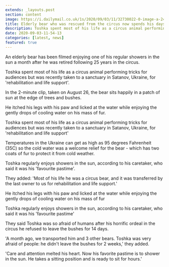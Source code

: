 ```yaml
---
extends: _layouts.post
section: content
image: https://i.dailymail.co.uk/1s/2020/09/03/11/32730022-0-image-a-24_1599130158950.jpg 
title: Elderly bear who was rescued from the circus now spends his days showering in the sun 
description: Toshka spent most of his life as a circus animal performing tricks for audiences but was recently taken to a sanctuary in Satanov, Ukraine, for rehabilitation and life support. 
date: 2020-09-03-11-54-13 
categories: [latest, news] 
featured: true 
--- 
```

An elderly bear has been filmed enjoying one of his regular showers in the sun a month after he was retired following 25 years in the circus.   

Toshka spent most of his life as a circus animal performing tricks for audiences but was recently taken to a sanctuary in Satanov, Ukraine, for 'rehabilitation and life support'.

In the 2-minute clip, taken on August 26, the bear sits happily in a patch of sun at the edge of trees and bushes.

He itched his legs with his paw and licked at the water while enjoying the gently drops of cooling water on his mass of fur.

Toshka spent most of his life as a circus animal performing tricks for audiences but was recently taken to a sanctuary in Satanov, Ukraine, for 'rehabilitation and life support'

Temperatures in the Ukraine can get as high as 95 degrees Fahrenheit (35C) so the cold water was a welcome relief for the bear - which has two coats of fur to protect it from cold weather.

Toshka regularly enjoys showers in the sun, according to his caretaker, who said it was his 'favourite pastime'.

They added: 'Most of his life he was a circus bear, and it was transferred by the last owner to us for rehabilitation and life support.'

He itched his legs with his paw and licked at the water while enjoying the gently drops of cooling water on his mass of fur

Toshka regularly enjoys showers in the sun, according to his caretaker, who said it was his 'favourite pastime'

They said Toshka was so afraid of humans after his horrific ordeal in the circus he refused to leave the bushes for 14 days. 

'A month ago, we transported him and 3 other bears. Toshka was very afraid of people: he didn't leave the bushes for 2 weeks,' they added.

'Care and attention melted his heart. Now his favorite pastime is to shower in the sun. He takes a sitting position and is ready to sit for hours.' 

